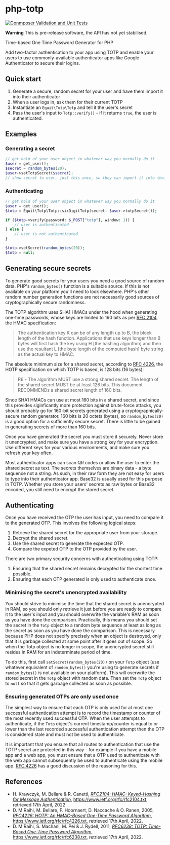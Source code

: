 # php-totp

[![Conmposer Validation and Unit Tests](https://github.com/darrenedale/php-totp/actions/workflows/php-ci.yml/badge.svg)](https://github.com/darrenedale/php-totp/actions/workflows/php-ci.yml)

**Warning** This is pre-release software, the API has not yet stabilised.

Time-based One Time Password Generator for PHP

Add two-factor authentication to your app using TOTP and enable your users to use
commonly-available authenticator apps like Google Authenticator to secure their
logins.

## Quick start

1. Generate a secure, random secret for your user and have them import it into their
   authenticator
2. When a user logs in, ask them for their current TOTP
3. Instantiate an `Equit\Totp\Totp` and tell it the user's secret
4. Pass the user's input to `Totp::verify()` - if it returns `true`, the user is authenticated.

## Examples

### Generating a secret
````php
// get hold of your user object in whatever way you normally do it
$user = get_user();
$secret = random_bytes(20);
$user->setTotpSecret($secret);
// show secret to user, just this once, so they can import it into their authetnicator app
````

### Authenticating
````php
// get hold of your user object in whatever way you normally do it
$user = get_user();
$totp = Equit\Totp\Totp::sixDigitTotp(secret: $user->totpSecret());

if ($totp->verify(password: $_POST["totp"], window: 1)) {
    // user is authenticated
} else {
    // user is not authenticated
}

$totp->setSecret(random_bytes(20));
$totp = null;
````

## Generating secure secrets

To generate good secrets for your users you need a good source of random data. PHP's `random_bytes()` function is a suitable source. If this is not available on your platform you'll need to look elsewhere. PHP's other random number generation functions are not necessarily good sources of cryptographically secure randomness.

The TOTP algorithm uses SHA1 HMACs under the hood when generating one-time passwords, whose keys are limited to 160 bits as per [RFC 2104](https://www.ietf.org/rfc/rfc2104.txt), the HMAC specification:

> The authentication key K can be of any length up to B, the block length of the hash function. Applications that use keys longer than B bytes will first hash the key using H [the hashing algorithm] and then use the resultant L [the byte length of the computed hash] byte string as the actual key to HMAC.

The absolute minimum size for a shared secret, according to [RFC 4226](https://www.ietf.org/rfc/rfc4226.txt), the HOTP specification on which TOTP is based, is 128 bits (16 bytes):

> R6 - The algorithm MUST use a strong shared secret.  The length of the shared secret MUST be at least 128 bits. This document RECOMMENDs a shared secret length of 160 bits.

Since SHA1 HMACs can use at most 160 bits in a shared secret, and since this provides siginficantly more protection against brute-force attacks, you should probably go for 160-bit secrets generated using a cryptographically-secure random generator. 160 bits is 20 octets (bytes), so `random_bytes(20)` is a good option for a sufficiently secure secret. There is little to be gained in generating secrets of more than 160 bits.

Once you have generated the secret you must store it securely. Never store it unencrypted, and make sure you have a strong key for your encryption. Use different keys for your various environments, and make sure you refresh your key often.

Most authenticator apps can scan QR codes or allow the user to enter the shared secret as text. The secrets themselves are binary data - a byte sequence not a string. As such, in their raw form they are not easy for users to type into their authenticator app. Base32 is usually used for this purpose in TOTP. Whether you store your users' secrets as raw bytes or Base32 encoded, you still need to encrypt the stored secret.

## Authenticating

Once you have received the OTP the user has input, you need to compare it to the generated OTP. This involves the following logical steps:

1. Retrieve the shared secret for the appropriate user from your storage.
2. Decrypt the shared secret.
3. Use the shared secret to generate the expected OTP.
4. Compare the expeted OTP to the OTP provided by the user.

There are two primary security concerns with authenticating using TOTP:

1. Ensuring that the shared secret remains decrypted for the shortest time possible.
2. Ensuring that each OTP generated is only used to authenticate once.

### Minimising the secret's unencrypted availability

You should strive to minimise the time that the shared secret is unencrypted in RAM, so you should only retrieve it just before you are ready to compare it to the user's input and you should overwrite the variable's RAM as soon as you have done the comparison. Practically, this means you should set the secret in the `Totp` object to a random byte sequence at least as long as the secret as soon as you have done the comparison. This is necessary because PHP does not specify precisely when an object is destroyed, only that it is garbage collected at some point after it goes out of scope. So when the Totp object is no longer in scope, the unencrypted secret still resides in RAM for an indeterminate period of time.

To do this, first call `setSecret(random_bytes(20))` on your `Totp` object (use whatever equivalent of `random_bytes()` you're using to generate secrets if `random_bytes()` is not available on your platform). This will overwrite the stored secret in the `Totp` object with random data. Then set the `Totp` object to `null` so that it gets garbage collected as soon as possible.

### Ensuring generated OTPs are only used once

The simplest way to ensure that each OTP is only used for at most one successful authentication attempt is to record the timestamp or counter of the most recently used successful OTP. When the user attempts to authenticate, if the `Totp` object's current timestamp/counter is equal to or lower than the last recorded successful authentication attempt then the OTP is considered stale and must not be used to authenticate.

It is important that you ensure that all routes to authentication that use the TOTP secret are protected in this way - for example if you have a mobile app and a web app, you must ensure that a OTP used to authenticate with the web app cannot subsequently be used to authenticate using the mobile app. [RFC 4226](https://www.ietf.org/rfc/rfc4226.txt) has a good discussion of the reasoning for this.

## References
- H. Krawczyk, M. Bellare & R. Canetti, _[RFC2104: HMAC: Keyed-Hashing for Message Authentication](https://www.ietf.org/rfc/rfc2104.txt)_, https://www.ietf.org/rfc/rfc2104.txt, retrieved 17th April, 2022.
- D. M'Raihi, M. Bellare, F. Hoornaert, D. Naccache & O. Ranen, 2005, _[RFC4226: HOTP: An HMAC-Based One-Time Password Algorithm](https://www.ietf.org/rfc/rfc4226.txt)_, https://www.ietf.org/rfc/rfc4226.txt, retrieved 17th April, 2022.
- D. M'Raihi, S. Machani, M. Pei & J. Rydell, 2011, _[RFC6238: TOTP: Time-Based One-Time Password Algorithm](https://www.ietf.org/rfc/rfc6238.txt)_, https://www.ietf.org/rfc/rfc6238.txt, retrieved 17th April, 2022.